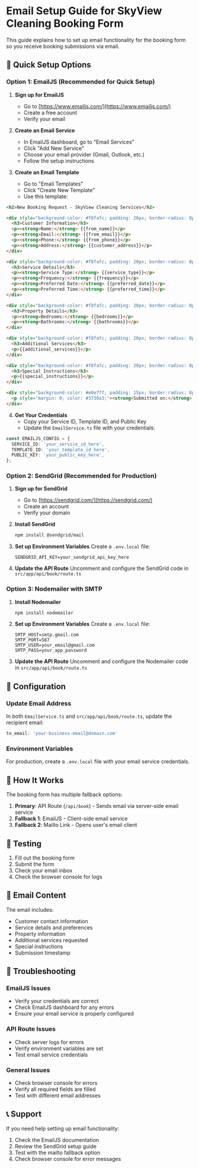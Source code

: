 # Email Setup Guide for SkyView Cleaning Booking Form

This guide explains how to set up email functionality for the booking form so you receive booking submissions via email.

## 🚀 Quick Setup Options

### Option 1: EmailJS (Recommended for Quick Setup)

1. **Sign up for EmailJS**
   - Go to [https://www.emailjs.com/](https://www.emailjs.com/)
   - Create a free account
   - Verify your email

2. **Create an Email Service**
   - In EmailJS dashboard, go to "Email Services"
   - Click "Add New Service"
   - Choose your email provider (Gmail, Outlook, etc.)
   - Follow the setup instructions

3. **Create an Email Template**
   - Go to "Email Templates"
   - Click "Create New Template"
   - Use this template:

```html
<h2>New Booking Request - SkyView Cleaning Services</h2>

<div style="background-color: #f8fafc; padding: 20px; border-radius: 8px; margin: 20px 0;">
  <h3>Customer Information</h3>
  <p><strong>Name:</strong> {{from_name}}</p>
  <p><strong>Email:</strong> {{from_email}}</p>
  <p><strong>Phone:</strong> {{from_phone}}</p>
  <p><strong>Address:</strong> {{customer_address}}</p>
</div>

<div style="background-color: #f8fafc; padding: 20px; border-radius: 8px; margin: 20px 0;">
  <h3>Service Details</h3>
  <p><strong>Service Type:</strong> {{service_type}}</p>
  <p><strong>Frequency:</strong> {{frequency}}</p>
  <p><strong>Preferred Date:</strong> {{preferred_date}}</p>
  <p><strong>Preferred Time:</strong> {{preferred_time}}</p>
</div>

<div style="background-color: #f8fafc; padding: 20px; border-radius: 8px; margin: 20px 0;">
  <h3>Property Details</h3>
  <p><strong>Bedrooms:</strong> {{bedrooms}}</p>
  <p><strong>Bathrooms:</strong> {{bathrooms}}</p>
</div>

<div style="background-color: #f8fafc; padding: 20px; border-radius: 8px; margin: 20px 0;">
  <h3>Additional Services</h3>
  <p>{{additional_services}}</p>
</div>

<div style="background-color: #f8fafc; padding: 20px; border-radius: 8px; margin: 20px 0;">
  <h3>Special Instructions</h3>
  <p>{{special_instructions}}</p>
</div>

<div style="background-color: #e0e7ff; padding: 15px; border-radius: 8px; margin: 20px 0;">
  <p style="margin: 0; color: #3730a3;"><strong>Submitted on:</strong> {{submission_date}}</p>
</div>
```

4. **Get Your Credentials**
   - Copy your Service ID, Template ID, and Public Key
   - Update the `EmailService.ts` file with your credentials:

```typescript
const EMAILJS_CONFIG = {
  SERVICE_ID: 'your_service_id_here',
  TEMPLATE_ID: 'your_template_id_here',
  PUBLIC_KEY: 'your_public_key_here',
};
```

### Option 2: SendGrid (Recommended for Production)

1. **Sign up for SendGrid**
   - Go to [https://sendgrid.com/](https://sendgrid.com/)
   - Create an account
   - Verify your domain

2. **Install SendGrid**
   ```bash
   npm install @sendgrid/mail
   ```

3. **Set up Environment Variables**
   Create a `.env.local` file:
   ```
   SENDGRID_API_KEY=your_sendgrid_api_key_here
   ```

4. **Update the API Route**
   Uncomment and configure the SendGrid code in `src/app/api/book/route.ts`

### Option 3: Nodemailer with SMTP

1. **Install Nodemailer**
   ```bash
   npm install nodemailer
   ```

2. **Set up Environment Variables**
   Create a `.env.local` file:
   ```
   SMTP_HOST=smtp.gmail.com
   SMTP_PORT=587
   SMTP_USER=your_email@gmail.com
   SMTP_PASS=your_app_password
   ```

3. **Update the API Route**
   Uncomment and configure the Nodemailer code in `src/app/api/book/route.ts`

## 🔧 Configuration

### Update Email Address
In both `EmailService.ts` and `src/app/api/book/route.ts`, update the recipient email:

```typescript
to_email: 'your-business-email@domain.com'
```

### Environment Variables
For production, create a `.env.local` file with your email service credentials.

## 📧 How It Works

The booking form has multiple fallback options:

1. **Primary**: API Route (`/api/book`) - Sends email via server-side email service
2. **Fallback 1**: EmailJS - Client-side email service
3. **Fallback 2**: Mailto Link - Opens user's email client

## 🧪 Testing

1. Fill out the booking form
2. Submit the form
3. Check your email inbox
4. Check the browser console for logs

## 📝 Email Content

The email includes:
- Customer contact information
- Service details and preferences
- Property information
- Additional services requested
- Special instructions
- Submission timestamp

## 🚨 Troubleshooting

### EmailJS Issues
- Verify your credentials are correct
- Check EmailJS dashboard for any errors
- Ensure your email service is properly configured

### API Route Issues
- Check server logs for errors
- Verify environment variables are set
- Test email service credentials

### General Issues
- Check browser console for errors
- Verify all required fields are filled
- Test with different email addresses

## 📞 Support

If you need help setting up email functionality:
1. Check the EmailJS documentation
2. Review the SendGrid setup guide
3. Test with the mailto fallback option
4. Check browser console for error messages
